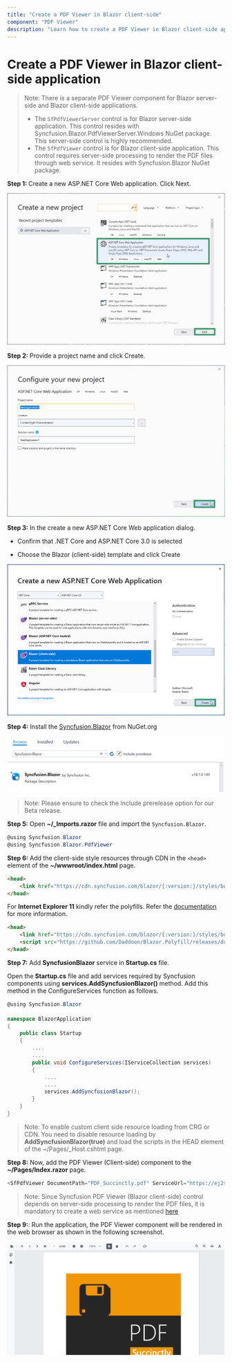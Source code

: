 ```yaml
---
title: "Create a PDF Viewer in Blazor client-side"
component: "PDF Viewer"
description: "Learn how to create a PDF Viewer in Blazor client-side application step by step, you can use of this viewer control to display, print and annotate PDF files."
---
```


# Create a PDF Viewer in Blazor client-side application

>Note: There is a separate PDF Viewer component for Blazor server-side and Blazor client-side applications.
>* The `SfPdfViewerServer` control is for Blazor server-side application. This control resides with Syncfusion.Blazor.PdfViewerServer.Windows NuGet package. This server-side control is highly recommended.
>* The `SfPdfViewer` control is for Blazor client-side application. This control requires server-side processing to render the PDF files through web service. It resides with Syncfusion.Blazor NuGet package.

**Step 1:** Create a new ASP.NET Core Web application. Click Next.

![asp.net core template](../images/aspnet-core-template.png)

**Step 2:** Provide a project name and click Create.

![asp.net core project configuration](../images/project-configuration.png)

**Step 3:** In the create a new ASP.NET Core Web application dialog.

* Confirm that .NET Core and ASP.NET Core 3.0 is selected

* Choose the Blazor (client-side) template and click Create

 ![select framework](../images/blazor-client-template.png)

 **Step 4:** Install the [Syncfusion.Blazor](https://www.nuget.org/packages/Syncfusion.Blazor) from NuGet.org

  ![select nuget](../images/select-nuget-client.png)
>Note: Please ensure to check the Include prerelease option for our Beta release.

 **Step 5:** Open **~/_Imports.razor** file and import the `Syncfusion.Blazor`.

```csharp
@using Syncfusion.Blazor
@using Syncfusion.Blazor.PdfViewer
```

**Step 6:** Add the client-side style resources through CDN in the `<head>` element of the **~/wwwroot/index.html** page.

```html
<head>
    <link href="https://cdn.syncfusion.com/blazor/{:version:}/styles/bootstrap4.css" rel="stylesheet" />
</head>
```

For **Internet Explorer 11** kindly refer the polyfills. Refer the [documentation](https://ej2.syncfusion.com/blazor/documentation/common/how-to/render-blazor-server-app-in-ie/) for more information.

```html
<head>
    <link href="https://cdn.syncfusion.com/blazor/{:version:}/styles/bootstrap4.css" rel="stylesheet" />
    <script src="https://github.com/Daddoon/Blazor.Polyfill/releases/download/3.0.1/blazor.polyfill.min.js"></script>
</head>
```

**Step 7:** Add **SyncfusionBlazor** service in **Startup.cs** file.

Open the **Startup.cs** file and add services required by Syncfusion components using **services.AddSyncfusionBlazor()** method. Add this method in the ConfigureServices function as follows.

```csharp
@using Syncfusion.Blazor

namespace BlazorApplication
{
    public class Startup
    {
        ....
        ....
        public void ConfigureServices(IServiceCollection services)
        {
            ....
            ....
            services.AddSyncfusionBlazor();
        }
    }
}
```

>Note: To enable custom client side resource loading from CRG or CDN. You need to disable resource loading by **AddSyncfusionBlazor(true)** and load the scripts in the HEAD element of the ~/Pages/_Host.cshtml page.

**Step 8:** Now, add the PDF Viewer (Client-side) component to the **~/Pages/Index.razor** page.

```csharp
<SfPdfViewer DocumentPath="PDF_Succinctly.pdf" ServiceUrl="https://ej2services.syncfusion.com/production/web-services/api/pdfviewer" Height="500px" Width="1060px" ></SfPdfViewer>
```

>Note: Since Syncfusion PDF Viewer (Blazor client-side) control depends on server-side processing to render the PDF files, it is mandatory to create a web service as mentioned [here](https://www.syncfusion.com/kb/10346/how-to-create-pdf-viewer-web-service-application-in-asp-net-core)

**Step 9:**: Run the application, the PDF Viewer component will be rendered in the web browser as shown in the following screenshot.

![output image](../images/browser-output.png)
